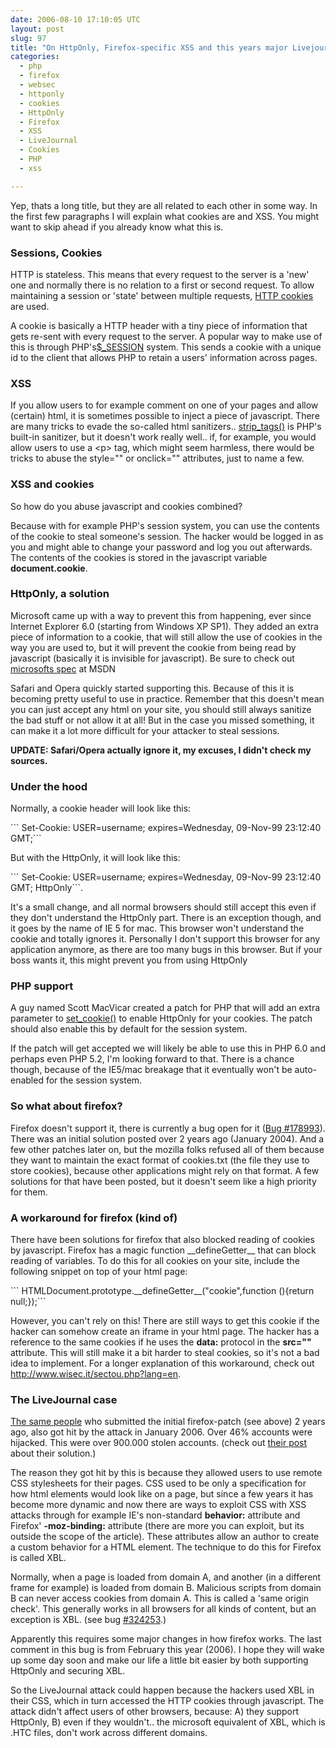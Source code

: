 ```yaml
---
date: 2006-08-10 17:10:05 UTC
layout: post
slug: 97
title: "On HttpOnly, Firefox-specific XSS and this years major Livejournal XSS attack"
categories:
  - php
  - firefox
  - websec
  - httponly
  - cookies
  - HttpOnly
  - Firefox
  - XSS
  - LiveJournal
  - Cookies
  - PHP
  - xss

---
```

<p>Yep, thats a long title, but they are all related to each other in some way. In the first few paragraphs I will explain what cookies are and XSS. You might want to skip ahead if you already know what this is.</p>

<h3>Sessions, Cookies</h3>
<p>HTTP is stateless. This means that every request to the server is a 'new' one and normally there is no relation to a first or second request. To allow maintaining a session or 'state' between multiple requests, <a href="http://en.wikipedia.org/wiki/HTTP_cookie">HTTP cookies</a> are used.</p>

<p>A cookie is basically a HTTP header with a tiny piece of information that gets re-sent with every request to the server. A popular way to make use of this is through PHP's<a href="http://nl2.php.net/manual/en/ref.session.php">$_SESSION</a>  system. This sends a cookie with a unique id to the client that allows PHP to retain a users' information across pages.</p>

<h3>XSS</h3>
<p>If you allow users to for example comment on one of your pages and allow (certain) html, it is sometimes possible to inject a piece of javascript. There are many tricks to evade the so-called html sanitizers.. <a href="http://nl3.php.net/strip_tags">strip_tags()</a> is PHP's built-in sanitizer, but it doesn't work really well.. if, for example, you would allow users to use a &lt;p&gt; tag, which might seem harmless, there would be tricks to abuse the style="" or onclick="" attributes, just to name a few.</p>

<h3>XSS and cookies</h3>
<p>So how do you abuse javascript and cookies combined?</p>
<p>Because with for example PHP's session system, you can use the contents of the cookie to steal someone's session. The hacker would be logged in as you and might able to change your password and log you out afterwards. The contents of the cookies is stored in the javascript variable <b>document.cookie</b>.</p>

<h3>HttpOnly, a solution</h3>
<p>Microsoft came up with a way to prevent this from happening, ever since Internet Explorer 6.0 (starting from Windows XP SP1). They added an extra piece of information to a cookie, that will still allow the use of cookies in the way you are used to, but it will prevent the cookie from being read by javascript (basically it is invisible for javascript). Be sure to check out <a href="http://msdn.microsoft.com/library/default.asp?url=/workshop/author/dhtml/httponly_cookies.asp">microsofts spec</a> at MSDN</p>

<p>Safari and Opera quickly started supporting this. Because of this it is becoming pretty useful to use in practice. Remember that this doesn't mean you can just accept any html on your site, you should still always sanitize the bad stuff or not allow it at all! But in the case you missed something, it can make it a lot more difficult for your attacker to steal sessions.</p>

<p><b>UPDATE: Safari/Opera actually ignore it, my excuses, I didn't check my sources.</b></p>

<h3>Under the hood</h3>
<p>Normally, a cookie header will look like this:</p>
```
Set-Cookie: USER=username; expires=Wednesday, 09-Nov-99 23:12:40 GMT;```
<p>But with the HttpOnly, it will look like this:</p>
```
Set-Cookie: USER=username; expires=Wednesday, 09-Nov-99 23:12:40 GMT; HttpOnly```.
<p>It's a small change, and all normal browsers should still accept this even if they don't understand the HttpOnly part. There is an exception though, and it goes by the name of IE 5 for mac. This browser won't understand the cookie and totally ignores it. Personally I don't support this browser for any application anymore, as there are too many bugs in this browser. But if your boss wants it, this might prevent you from using HttpOnly</p>

<h3>PHP support</h3>
<p>A guy named Scott MacVicar created a patch for PHP that will add an extra parameter to <a href="http://nl3.php.net/set_cookie">set_cookie()</a> to enable HttpOnly for your cookies. The patch should also enable this by default for the session system.</p>

<p>If the patch will get accepted we will likely be able to use this in PHP 6.0 and perhaps even PHP 5.2, I'm looking forward to that. There is a chance though, because of the IE5/mac breakage that it eventually won't be auto-enabled for the session system.</p>

<h3>So what about firefox?</h3>
<p>Firefox doesn't support it, there is currently a bug open for it (<a href="https://bugzilla.mozilla.org/show_bug.cgi?id=178993">Bug #178993</a>). There was an initial solution posted over 2 years ago (January 2004). And a few other patches later on, but the mozilla folks refused all of them because they want to maintain the exact format of cookies.txt (the file they use to store cookies), because other applications might rely on that format. A few solutions for that have been posted, but it doesn't seem like a high priority for them.</p> 

<h3>A workaround for firefox (kind of)</h3>
<p>There have been solutions for firefox that also blocked reading of cookies by javascript. Firefox has a magic function __defineGetter__ that can block reading of variables. To do this for all cookies on your site, include the following snippet on top of your html page:</p>
```
HTMLDocument.prototype.__defineGetter__("cookie",function (){return null;});```
<p>However, you can't rely on this! There are still ways to get this cookie if the hacker can somehow create an iframe in your html page. The hacker has a reference to the same cookies if he uses the <b>data:</b> protocol in the <b>src=""</b> attribute. This will still make it a bit harder to steal cookies, so it's not a bad idea to implement. For a longer explanation of this workaround, check out <a href="http://www.wisec.it/sectou.php?lang=en">http://www.wisec.it/sectou.php?lang=en</a>.</p>

<h3>The LiveJournal case</h3>
<p><a href="http://www.livejournal.com">The same people</a> who submitted the initial firefox-patch (see above) 2 years ago, also got hit by the attack in January 2006. Over 46% accounts were hijacked. This were over 900.000 stolen accounts. (check out <a href="http://community.livejournal.com/lj_dev/708069.html">their post </a> about their solution.)</p>
<p>The reason they got hit by this is because they allowed users to use remote CSS stylesheets for their pages. CSS used to be only a specification for how html elements would look like on a page, but since a few years it has become more dynamic and now there are ways to exploit CSS with XSS attacks through for example IE's non-standard <b>behavior:</b> attribute and Firefox' <b>-moz-binding:</b> attribute (there are more you can exploit, but its outside the scope of the article). These attributes allow an author to create a custom behavior for a HTML element. The technique to do this for Firefox is called XBL.</p>

<p>Normally, when a page is loaded from domain A, and another (in a different frame for example) is loaded from domain B. Malicious scripts from domain B can never access cookies from domain A. This is called a 'same origin check'. This generally works in all browsers for all kinds of content, but an exception is XBL. (see bug <a href="https://bugzilla.mozilla.org/show_bug.cgi?id=324253">#324253</a>.)
<p>Apparently this requires some major changes in how firefox works. The last comment in this bug is from February this year (2006). I hope they will wake up some day soon and make our life a little bit easier by both supporting HttpOnly and securing XBL.

<p>So the LiveJournal attack could happen because the hackers used XBL in their CSS, which in turn accessed the HTTP cookies through javascript. The attack didn't affect users of other browsers, because: A) they support HttpOnly, B) even if they wouldn't.. the microsoft equivalent of XBL, which is .HTC files, don't work across different domains.</p>
